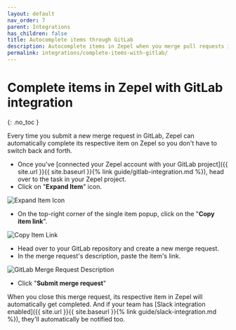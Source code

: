 ```yaml
---
layout: default
nav_order: 7
parent: Integrations
has_children: false
title: Autocomplete items through GitLab
description: Autocomplete items in Zepel when you merge pull requests in GitLab.
permalink: integrations/complete-items-with-gitlab/
---
```

# Complete items in Zepel with GitLab integration

{: .no_toc }

Every time you submit a new merge request in GitLab, Zepel can automatically complete its respective item on Zepel so you don't have to switch back and forth. 

* Once you've [connected your Zepel account with your GitLab project]({{ site.url }}{{ site.baseurl }}{% link guide/gitlab-integration.md %}), head over to the task in your Zepel project.
* Click on "**Expand Item**" icon.

![Expand Item Icon](/guide/assets/uploads/expand-item.png "Expand Item Icon")

* On the top-right corner of the single item popup, click on the "**Copy item link**".

![Copy Item Link](/guide/assets/uploads/zepel-copy-item-link.png "Copy Item Link")

* Head over to your GitLab repository and create a new merge request.
* In the merge request's description, paste the item's link.

![GitLab Merge Request Description](/guide/assets/uploads/zepel-gitlab-link-in-description.png)

* Click "**Submit merge request**"

When you close this merge request, its respective item in Zepel will automatically get completed. And if your team has [Slack integration enabled]({{ site.url }}{{ site.baseurl }}{% link guide/slack-integration.md %}), they'll automatically be notified too.

